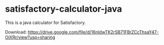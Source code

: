 # satisfactory-calculator-java

This is a java calculator for Satisfactory.

Download: https://drive.google.com/file/d/16nldwTK2rSB71FBrZCcThsaY47-OiXRr/view?usp=sharing
